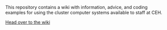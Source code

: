 This repository contains a wiki with information, advice, and coding examples for using the cluster computer systems available to staff at CEH.

[Head over to the wiki](https://github.com/NERC-CEH/cluster_guides/wiki)